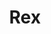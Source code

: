 ---
title: "Rex"
url: /ciudad-autonoma-de-buenos-aires/rex-avenida-del-libertador/
shop: pintura
---